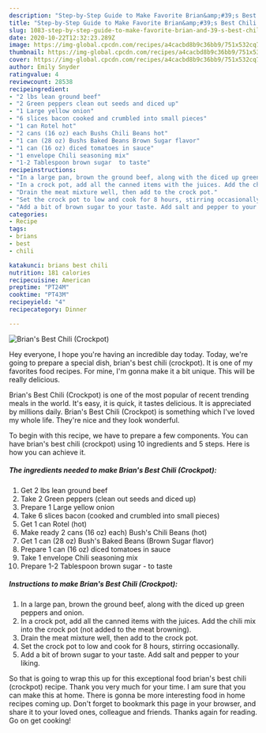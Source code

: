 ```yaml
---
description: "Step-by-Step Guide to Make Favorite Brian&amp;#39;s Best Chili (Crockpot)"
title: "Step-by-Step Guide to Make Favorite Brian&amp;#39;s Best Chili (Crockpot)"
slug: 1083-step-by-step-guide-to-make-favorite-brian-and-39-s-best-chili-crockpot
date: 2020-10-22T12:32:23.289Z
image: https://img-global.cpcdn.com/recipes/a4cacbd8b9c36bb9/751x532cq70/brians-best-chili-crockpot-recipe-main-photo.jpg
thumbnail: https://img-global.cpcdn.com/recipes/a4cacbd8b9c36bb9/751x532cq70/brians-best-chili-crockpot-recipe-main-photo.jpg
cover: https://img-global.cpcdn.com/recipes/a4cacbd8b9c36bb9/751x532cq70/brians-best-chili-crockpot-recipe-main-photo.jpg
author: Emily Snyder
ratingvalue: 4
reviewcount: 28538
recipeingredient:
- "2 lbs lean ground beef"
- "2 Green peppers clean out seeds and diced up"
- "1 Large yellow onion"
- "6 slices bacon cooked and crumbled into small pieces"
- "1 can Rotel hot"
- "2 cans (16 oz) each Bushs Chili Beans hot"
- "1 can (28 oz) Bushs Baked Beans Brown Sugar flavor"
- "1 can (16 oz) diced tomatoes in sauce"
- "1 envelope Chili seasoning mix"
- "1-2 Tablespoon brown sugar  to taste"
recipeinstructions:
- "In a large pan, brown the ground beef, along with the diced up green peppers and onion."
- "In a crock pot, add all the canned items with the juices. Add the chili mix into the crock pot (not added to the meat browning)."
- "Drain the meat mixture well, then add to the crock pot."
- "Set the crock pot to low and cook for 8 hours, stirring occasionally."
- "Add a bit of brown sugar to your taste. Add salt and pepper to your liking."
categories:
- Recipe
tags:
- brians
- best
- chili

katakunci: brians best chili 
nutrition: 181 calories
recipecuisine: American
preptime: "PT24M"
cooktime: "PT43M"
recipeyield: "4"
recipecategory: Dinner

---
```



![Brian&#39;s Best Chili (Crockpot)](https://img-global.cpcdn.com/recipes/a4cacbd8b9c36bb9/751x532cq70/brians-best-chili-crockpot-recipe-main-photo.jpg)

Hey everyone, I hope you're having an incredible day today. Today, we're going to prepare a special dish, brian&#39;s best chili (crockpot). It is one of my favorites food recipes. For mine, I'm gonna make it a bit unique. This will be really delicious.

Brian&#39;s Best Chili (Crockpot) is one of the most popular of recent trending meals in the world. It's easy, it is quick, it tastes delicious. It is appreciated by millions daily. Brian&#39;s Best Chili (Crockpot) is something which I've loved my whole life. They're nice and they look wonderful.




To begin with this recipe, we have to prepare a few components. You can have brian&#39;s best chili (crockpot) using 10 ingredients and 5 steps. Here is how you can achieve it.

<!--inarticleads1-->

##### The ingredients needed to make Brian&#39;s Best Chili (Crockpot):

1. Get 2 lbs lean ground beef
1. Take 2 Green peppers (clean out seeds and diced up)
1. Prepare 1 Large yellow onion
1. Take 6 slices bacon (cooked and crumbled into small pieces)
1. Get 1 can Rotel (hot)
1. Make ready 2 cans (16 oz) each) Bush&#39;s Chili Beans (hot)
1. Get 1 can (28 oz) Bush&#39;s Baked Beans (Brown Sugar flavor)
1. Prepare 1 can (16 oz) diced tomatoes in sauce
1. Take 1 envelope Chili seasoning mix
1. Prepare 1-2 Tablespoon brown sugar - to taste




<!--inarticleads2-->

##### Instructions to make Brian&#39;s Best Chili (Crockpot):

1. In a large pan, brown the ground beef, along with the diced up green peppers and onion.
1. In a crock pot, add all the canned items with the juices. Add the chili mix into the crock pot (not added to the meat browning).
1. Drain the meat mixture well, then add to the crock pot.
1. Set the crock pot to low and cook for 8 hours, stirring occasionally.
1. Add a bit of brown sugar to your taste. Add salt and pepper to your liking.




So that is going to wrap this up for this exceptional food brian&#39;s best chili (crockpot) recipe. Thank you very much for your time. I am sure that you can make this at home. There is gonna be more interesting food in home recipes coming up. Don't forget to bookmark this page in your browser, and share it to your loved ones, colleague and friends. Thanks again for reading. Go on get cooking!
